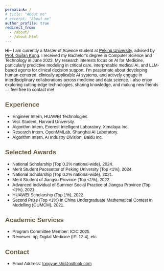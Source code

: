 ```yaml
---
permalink: /
# title: "About me"
# excerpt: "About me"
author_profile: true
redirect_from: 
  - /about/
  - /about.html
---
```

<!-- <span style="font-family: 'Trebuchet MS', 'Lucida Sans Unicode', 'Lucida Grande', 'Lucida Sans', Arial, sans-serif;text-align:justify; text-justify:inter-ideograph;">
Hi~ I am currently a Master of Science student at Peking University, advised by Prof. Guilan Kong. I received my Bachelor’s degree in Computer Science and Technology in June 2023. My research interests focus on AI for Medicine, particularly predictive modeling in critical care, interpretable medical AI, and LLM-based agents for clinical decision support. I’m passionate about developing human-centered, clinically applicable AI systems, and actively engage in interdisciplinary collaborations across medicine and data science. I also enjoy exploring cutting-edge technologies, sharing knowledge, and making new friends — feel free to contact me!</span> -->

<span style="font-family: 'Trebuchet MS', 'Lucida Sans Unicode', 'Lucida Grande', 'Lucida Sans', Arial, sans-serif; text-align:justify; text-justify:inter-ideograph;">
Hi~ I am currently a Master of Science student at 
<a href="https://english.pku.edu.cn/" target="_blank" style="color:inherit; text-decoration:underline;">Peking University</a>, advised by 
<a href="https://www.ai.pku.edu.cn/en/info/1417/1897.htm" target="_blank" style="color:inherit; text-decoration:underline;">Prof. Guilan Kong</a>. I received my Bachelor’s degree in Computer Science and Technology in June 2023. My research interests focus on AI for Medicine, particularly predictive modeling in critical care, interpretable medical AI, and LLM-based agents for clinical decision support. I’m passionate about developing human-centered, clinically applicable AI systems, and actively engage in interdisciplinary collaborations across medicine and data science. I also enjoy exploring cutting-edge technologies, sharing knowledge, and making new friends — feel free to contact me!
</span>


<!-- I’m now a member of the **Chinese Association of Automation** (CAA), a student member of the **China Computer Federation** (CCF), and the **Chinese Association for Artificial Intelligence** (CAAI). **<font color="#8B0012">Peking University</font>** -->

<!-- <span style="color:#6b5d40">Research Interest</span>
----------
- 
- Time Series Data Mining
- Natural Language Processing
- Data Science and AI for Medicine -->

<!-- <span style="color:#6b5d40">Experience</span>
--------
- Research Intern, OpenMMLab, Shanghai AI Laboratory, June 2023-Sept. 2023.
- Algorithm Engineer Intern, Everest Intelligent Laboratory, Ximalaya, Feb. 2023-May 2023.
- Exchange Student, Harvard University, Jan. 2022-Feb. 2022.
- Algorithm Engineer Intern, HUAWEI Technologies, Oct. 2021-Jan. 2022. -->

<span style="font-family: 'Trebuchet MS', 'Lucida Sans Unicode', 'Lucida Grande', 'Lucida Sans', Arial, sans-serif;text-align:justify; text-justify:inter-ideograph;color:#6b5d40">Experience</span>
--------
- <span style="font-family: 'Trebuchet MS', 'Lucida Sans Unicode', 'Lucida Grande', 'Lucida Sans', Arial, sans-serif;text-align:justify; text-justify:inter-ideograph;">Engineer Intern, HUAWEI Technologies.</span>
- <span style="font-family: 'Trebuchet MS', 'Lucida Sans Unicode', 'Lucida Grande', 'Lucida Sans', Arial, sans-serif;text-align:justify; text-justify:inter-ideograph;">Visit Student, Harvard University.</span>
- <span style="font-family: 'Trebuchet MS', 'Lucida Sans Unicode', 'Lucida Grande', 'Lucida Sans', Arial, sans-serif;text-align:justify; text-justify:inter-ideograph;">Algorithm Intern, Everest Intelligent Laboratory, Ximalaya Inc.</span>
- <span style="font-family: 'Trebuchet MS', 'Lucida Sans Unicode', 'Lucida Grande', 'Lucida Sans', Arial, sans-serif;text-align:justify; text-justify:inter-ideograph;">Research Intern, OpenMMLab, Shanghai AI Laboratory.</span>
- <span style="font-family: 'Trebuchet MS', 'Lucida Sans Unicode', 'Lucida Grande', 'Lucida Sans', Arial, sans-serif;text-align:justify; text-justify:inter-ideograph;">Algorithm Intern, AI Industry Division, Baidu Inc.</span>


<span style="font-family: 'Trebuchet MS', 'Lucida Sans Unicode', 'Lucida Grande', 'Lucida Sans', Arial, sans-serif;text-align:justify; text-justify:inter-ideograph;color:#6b5d40">Selected Awards</span>
--------
- <span style="font-family: 'Trebuchet MS', 'Lucida Sans Unicode', 'Lucida Grande', 'Lucida Sans', Arial, sans-serif;text-align:justify; text-justify:inter-ideograph;">National Scholarship (Top 0.2% national-wide), 2024.</span>
- <span style="font-family: 'Trebuchet MS', 'Lucida Sans Unicode', 'Lucida Grande', 'Lucida Sans', Arial, sans-serif;text-align:justify; text-justify:inter-ideograph;">Merit Student Pacesetter of Peking University (Top &lt;1%), 2024.</span>
- <span style="font-family: 'Trebuchet MS', 'Lucida Sans Unicode', 'Lucida Grande', 'Lucida Sans', Arial, sans-serif;text-align:justify; text-justify:inter-ideograph;">National Scholarship (Top 0.2% national-wide), 2021.</span>
- <span style="font-family: 'Trebuchet MS', 'Lucida Sans Unicode', 'Lucida Grande', 'Lucida Sans', Arial, sans-serif;text-align:justify; text-justify:inter-ideograph;">Merit Student of Jiangsu Province (Top &lt;1%), 2022.</span>
- <span style="font-family: 'Trebuchet MS', 'Lucida Sans Unicode', 'Lucida Grande', 'Lucida Sans', Arial, sans-serif;text-align:justify; text-justify:inter-ideograph;">Advanced Individual of Summer Social Practice of Jiangsu Province (Top &lt;1%), 2021.</span>
- <span style="font-family: 'Trebuchet MS', 'Lucida Sans Unicode', 'Lucida Grande', 'Lucida Sans', Arial, sans-serif;text-align:justify; text-justify:inter-ideograph;">HUAWEI Scholarship (Top 1%), 2022.
- <span style="font-family: 'Trebuchet MS', 'Lucida Sans Unicode', 'Lucida Grande', 'Lucida Sans', Arial, sans-serif;text-align:justify; text-justify:inter-ideograph;">Second Prize (Top &lt;1%) in China Undergraduate Mathematical Contest in Modelling (CUMCM), 2021.</span>



<span style="font-family: 'Trebuchet MS', 'Lucida Sans Unicode', 'Lucida Grande', 'Lucida Sans', Arial, sans-serif;text-align:justify; text-justify:inter-ideograph;color:#6b5d40">Academic Services</span>
--------
- <span style="font-family: 'Trebuchet MS', 'Lucida Sans Unicode', 'Lucida Grande', 'Lucida Sans', Arial, sans-serif;text-align:justify; text-justify:inter-ideograph;">Program Committee Member: ICIC 2025.</span>
- <span style="font-family: 'Trebuchet MS', 'Lucida Sans Unicode', 'Lucida Grande', 'Lucida Sans', Arial, sans-serif;text-align:justify; text-justify:inter-ideograph;">Reviewer: npj Digital Medicine (IF: 12.4), etc.</span>


<span style="font-family: 'Trebuchet MS', 'Lucida Sans Unicode', 'Lucida Grande', 'Lucida Sans', Arial, sans-serif;text-align:justify; text-justify:inter-ideograph;color:#6b5d40">Contact</span>
--------
- <span style="font-family: 'Trebuchet MS', 'Lucida Sans Unicode', 'Lucida Grande', 'Lucida Sans', Arial, sans-serif;text-align:justify; text-justify:inter-ideograph;">Email Address: tongyue.shi@outlook.com</span>

<!-- <span style="text-align:justify; text-justify:inter-ideograph;color:#6b5d40">News</span>
----------
- [09/2023] Two conference papers were accepted by MCBK 2023. 🎉🎉
- [06/2023] I will join [OpenMMLab](https://openmmlab.com/) at [Shanghai AI Lab](https://www.shlab.org.cn/) as a intern working with [Dr. Wenwei Zhang](http://zhangwenwei.cn/) & [Chengqi Lyu](https://scholar.google.com/citations?user=kV3WvXcAAAAJ&hl=zh-CN&oi=ao). This is our LLM [InternLM](https://internlm.intern-ai.org.cn/). ✊
- [05/2023] One conference paper was accepted by HDSS 2023. 🎉
- [02/2023] I will join Everest Intelligence Lab at [Ximalaya Inc.](https://www.ximalaya.com/) as an algorithm intern, mainly engaged in multi-round dialogue and large language model related work. 😋
- [01/2022] I’m very happy to participate in the exchange program at [Harvard University](https://www.harvard.edu/). Through the communication, my basic knowledge of artificial intelligence and level of English have been greatly improved. 🎉
- [12/2021] As a contributor, I participated in the [HUAWEI Ascend](https://www.hiascend.com/zh/) All-Wisdom Project, and completed the inferring work of the Cascade-RCNN-Resnet101-FPN-DCN model, which was successfully concluded. 💪 -->